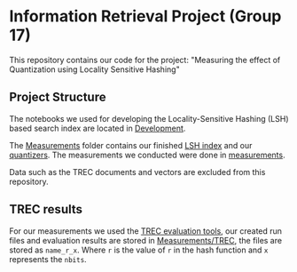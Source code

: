 # Information Retrieval Project (Group 17)

This repository contains our code for the project: "Measuring the effect of Quantization using Locality Sensitive Hashing"

## Project Structure

The notebooks we used for developing the Locality-Sensitive Hashing (LSH) based search index are located in [Development](/IR-LSH/Development/).

The [Measurements](/IR-LSH/Measurements/) folder contains our finished [LSH index](/IR-LSH/Measurements/LSH.py) and our [quantizers](/IR-LSH/Measurements/quantizers.py). The measurements we conducted were done in [measurements](/IR-LSH/Measurements/measurements.ipynb).

Data such as the TREC documents and vectors are excluded from this repository.

## TREC results

For our measurements we used the [TREC evaluation tools](https://github.com/usnistgov/trec_eval/tree/main), our created run files and evaluation results are stored in [Measurements/TREC](/IR-LSH/Measurements/Trec/), the files are stored as `name_r_x`. Where `r` is the value of `r` in the hash function and `x` represents the `nbits`.